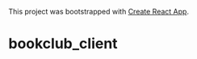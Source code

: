 This project was bootstrapped with [Create React App](https://github.com/facebook/create-react-app).

# bookclub_client
